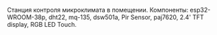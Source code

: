 Станция контроля микроклимата в помещении.
Компоненты: esp32-WROOM-38p, dht22, mq-135, dsw501a, Pir Sensor, paj7620, 2.4' TFT display, RGB LED Touch.
